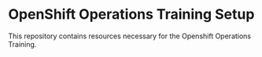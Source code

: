 # OpenShift Operations Training Setup

This repository contains resources necessary for the Openshift Operations Training.
